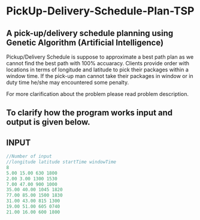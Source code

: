 # PickUp-Delivery-Schedule-Plan-TSP
## A pick-up/delivery schedule planning using Genetic Algorithm (Artificial Intelligence)

Pickup/Delivery Schedule is suppose to approximate a best path plan as we cannot find the best path with 100% accuaracy.
Clients provide order with locations in terms of longitude and latitude to pick their packages within a window time. If the pick-up man cannot take their packages in window or in duty time he/she may encountered some penalty.

For more clarification about the problem please read problem description.

## To clarify how the program works input and output is given below.

## INPUT

```Java
//Number of input
//longitude latitude startTime windowTime
8
5.00 15.00 630 1800
2.00 3.00 1300 1530
7.00 47.00 900 1000
35.00 40.00 1045 1820
77.00 85.00 1500 1830
31.00 43.00 815 1300
19.00 51.00 605 0740
21.00 16.00 600 1800
```
